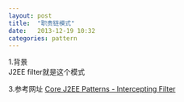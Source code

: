 ```yaml
---
layout: post
title:  "职责链模式"
date:   2013-12-19 10:32
categories: pattern
---
```


1.背景  
J2EE filter就是这个模式


3.参考网址
[Core J2EE Patterns - Intercepting Filter](http://www.oracle.com/technetwork/java/interceptingfilter-142169.html)  

